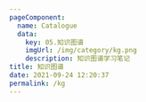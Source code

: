 ```yaml
---
pageComponent: 
  name: Catalogue
  data: 
    key: 05.知识图谱
    imgUrl: /img/category/kg.png
    description: 知识图谱学习笔记
title: 知识图谱
date: 2021-09-24 12:20:37
permalink: /kg
---
```

